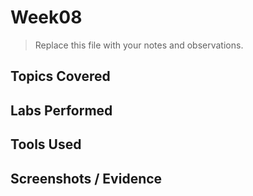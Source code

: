 # Week08

> Replace this file with your notes and observations.

## Topics Covered

## Labs Performed

## Tools Used

## Screenshots / Evidence
